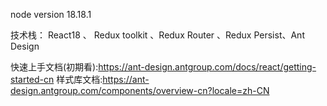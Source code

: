 node version 18.18.1

技术栈： React18 、 Redux toolkit 、Redux Router 、Redux Persist、Ant Design


快速上手文档(初期看):https://ant-design.antgroup.com/docs/react/getting-started-cn
样式库文档:https://ant-design.antgroup.com/components/overview-cn?locale=zh-CN